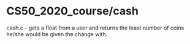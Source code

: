 # CS50_2020_course/cash

cash.c - gets a float from a user and returns the least number of coins he/she would be given the change with.
